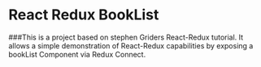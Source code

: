 # React Redux BookList

###This is a project based on stephen Griders React-Redux tutorial. It allows a simple demonstration of React-Redux capabilities by exposing a bookList Component via Redux Connect.
